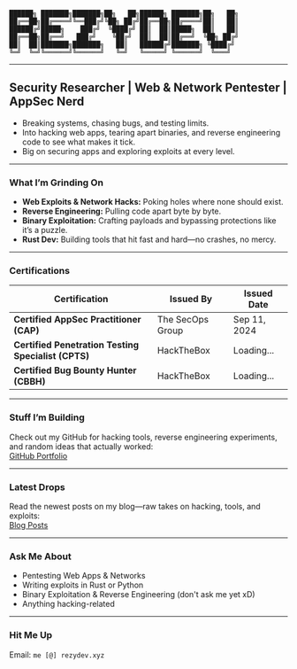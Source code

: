 ~~~
██████╗ ███████╗███████╗██╗   ██╗██████╗ ███████╗██╗   ██╗  
██╔══██╗██╔════╝╚══███╔╝╚██╗ ██╔╝██╔══██╗██╔════╝██║   ██║  
██████╔╝█████╗    ███╔╝  ╚████╔╝ ██║  ██║█████╗  ██║   ██║  
██╔══██╗██╔══╝   ███╔╝    ╚██╔╝  ██║  ██║██╔══╝  ╚██╗ ██╔╝  
██║  ██║███████╗███████╗   ██║   ██████╔╝███████╗ ╚████╔╝   
╚═╝  ╚═╝╚══════╝╚══════╝   ╚═╝   ╚═════╝ ╚══════╝  ╚═══╝    
~~~

---

## **Security Researcher | Web & Network Pentester | AppSec Nerd**

- Breaking systems, chasing bugs, and testing limits.  
- Into hacking web apps, tearing apart binaries, and reverse engineering code to see what makes it tick.  
- Big on securing apps and exploring exploits at every level.  

---

### **What I’m Grinding On**
- **Web Exploits & Network Hacks:** Poking holes where none should exist.  
- **Reverse Engineering:** Pulling code apart byte by byte.  
- **Binary Exploitation:** Crafting payloads and bypassing protections like it’s a puzzle.  
- **Rust Dev:** Building tools that hit fast and hard—no crashes, no mercy.  

---

### **Certifications**
| Certification                            | Issued By        | Issued Date     |
| --------------------------------------- | ---------------- | --------------- |
| **Certified AppSec Practitioner (CAP)** | The SecOps Group | Sep 11, 2024    |
| **Certified Penetration Testing Specialist (CPTS)** | HackTheBox | Loading...      |
| **Certified Bug Bounty Hunter (CBBH)**  | HackTheBox       | Loading...      |

---

### **Stuff I’m Building**
Check out my GitHub for hacking tools, reverse engineering experiments, and random ideas that actually worked:  
[GitHub Portfolio](https://github.com/Rezy-Dev)

---

### **Latest Drops**
Read the newest posts on my blog—raw takes on hacking, tools, and exploits:  
[Blog Posts](https://rezy-dev.github.io/)

---

### **Ask Me About**
- Pentesting Web Apps & Networks  
- Writing exploits in Rust or Python  
- Binary Exploitation & Reverse Engineering (don't ask me yet xD)
- Anything hacking-related  

---

### **Hit Me Up**
Email: `me [@] rezydev.xyz`
